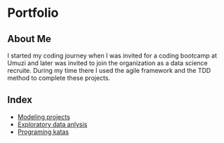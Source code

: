# Portfolio
## About Me 

I started my coding journey when I was invited for a coding bootcamp at Umuzi and later was invited to join the organization as a data science recruite. During my time there I used the agile framework and the TDD method to complete these projects.

## Index
* [Modeling projects](/Modeling_projects)<br>
* [Exploratory data anlysis](/Exploritory_analysis_projects)<br>
* [Programing katas](/Programing_katas)
